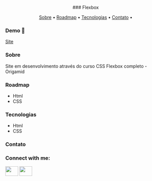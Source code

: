 <p align="center"> ### Flexbox

<p align="center">
 <a href="#sobre">Sobre</a> •
 <a href="#roadmap">Roadmap</a> • 
 <a href="#tecnologias">Tecnologias</a> • 
 <a href="#contato">Contato</a> • 
</p>

### Demo 🚀
<a href="https://lucas-evang.github.io/Flexblog/" target="_blank">Site </a>

### Sobre

Site em desenvolvimento através do curso CSS Flexbox completo - Origamid

### Roadmap
<ul>
	<li>Html</li>
	<li>CSS</li>
</ul>

### Tecnologias
<ul>
	<li>Html</li>
	<li>CSS</li>
</ul>

### Contato
<h3 align="left">Connect with me:</h3>
<p align="left">

<a href="https://www.linkedin.com/in/lucas-costa-679889a9/" target="_blank"><img align="center" src="https://cdn.jsdelivr.net/npm/simple-icons@3.0.1/icons/linkedin.svg" alt="" height="30" width="40" /></a>
<a href="https://www.instagram.com/lucas_evang1/" target="_blank"><img align="center" src="https://cdn.jsdelivr.net/npm/simple-icons@3.0.1/icons/instagram.svg" alt="" height="30" width="40" /></a>

</p>
